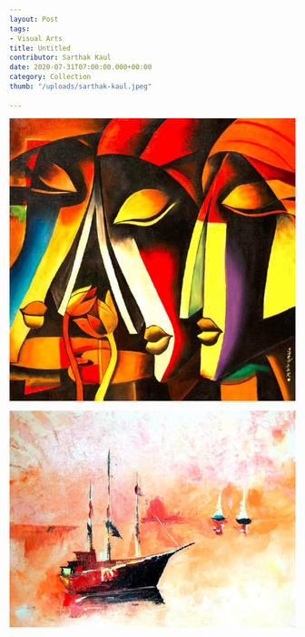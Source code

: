 ```yaml
---
layout: Post
tags: 
- Visual Arts
title: Untitled
contributor: Sarthak Kaul
date: 2020-07-31T07:00:00.000+00:00
category: Collection
thumb: "/uploads/sarthak-kaul.jpeg"

---
```

![Medium: Oil on canvas](/uploads/sarthak-kaul-1.jpeg)

![](/uploads/sarthak-kaul.jpeg)